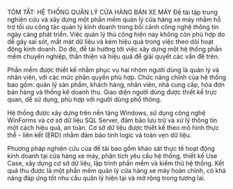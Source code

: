 TÓM TẮT: HỆ THỐNG QUẢN LÝ CỬA HÀNG BÁN XE MÁY
Đề tài tập trung nghiên cứu và xây dựng một phần mềm quản lý cửa hàng xe máy nhằm hỗ trợ tối ưu công tác quản lý kinh doanh trong bối cảnh công nghệ thông tin ngày càng phát triển. Việc quản lý thủ công hiện nay không còn phù hợp do dễ gây sai sót, mất mát dữ liệu và kém hiệu quả trong việc theo dõi hoạt động kinh doanh. Do đó, đề tài hướng tới việc xây dựng một hệ thống phần mềm chuyên nghiệp, thân thiện và hiệu quả để giải quyết các vấn đề trên.

Phần mềm được thiết kế nhằm phục vụ hai nhóm người dùng là quản lý và nhân viên, với các mức phân quyền phù hợp. Chức năng chính của hệ thống bao gồm: quản lý sản phẩm, khách hàng, nhân viên, nhà cung cấp, hóa đơn bán hàng và thống kê doanh thu. Giao diện người dùng được thiết kế trực quan, dễ sử dụng, phù hợp với người dùng phổ thông.

Hệ thống được xây dựng trên nền tảng Windows, sử dụng công nghệ WinForms và cơ sở dữ liệu SQL Server, đảm bảo lưu trữ và xử lý thông tin một cách hiệu quả, an toàn. Cơ sở dữ liệu được thiết kế theo mô hình thực thể - liên kết (ERD) nhằm đảm bảo tính logic và toàn vẹn dữ liệu.

Phương pháp nghiên cứu của đề tài bao gồm khảo sát thực tế hoạt động kinh doanh tại cửa hàng xe máy, phân tích yêu cầu hệ thống, thiết kế Use Case, xây dựng cơ sở dữ liệu, lập trình phần mềm và kiểm thử hệ thống. Kết quả thu được là một phần mềm quản lý cửa hàng xe máy hoàn chỉnh, có khả năng đáp ứng tốt nhu cầu quản lý hiện tại và mở rộng trong tương lai.
